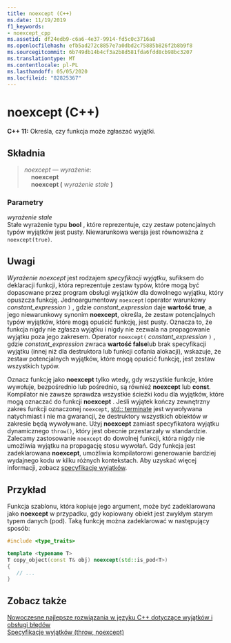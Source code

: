```yaml
---
title: noexcept (C++)
ms.date: 11/19/2019
f1_keywords:
- noexcept_cpp
ms.assetid: df24edb9-c6a6-4e37-9914-fd5c0c3716a8
ms.openlocfilehash: efb5ad272c8857e7a0dbd2c75885b826f2b8b9f8
ms.sourcegitcommit: 6b749db14b4cf3a2b8d581fda6fdd8cb98bc3207
ms.translationtype: MT
ms.contentlocale: pl-PL
ms.lasthandoff: 05/05/2020
ms.locfileid: "82825367"
---
```

# <a name="noexcept-c"></a>noexcept (C++)

**C++ 11:** Określa, czy funkcja może zgłaszać wyjątki.

## <a name="syntax"></a>Składnia

> *noexcept — wyrażenie*: \
> &nbsp;&nbsp;&nbsp;&nbsp;**noexcept**\
> &nbsp;&nbsp;&nbsp;&nbsp;**noexcept (** *wyrażenie stałe* **)**

### <a name="parameters"></a>Parametry

*wyrażenie stałe*<br/>
Stałe wyrażenie typu **bool** , które reprezentuje, czy zestaw potencjalnych typów wyjątków jest pusty. Niewarunkowa wersja jest równoważna z `noexcept(true)`.

## <a name="remarks"></a>Uwagi

*Wyrażenie noexcept* jest rodzajem *specyfikacji wyjątku*, sufiksem do deklaracji funkcji, która reprezentuje zestaw typów, które mogą być dopasowane przez program obsługi wyjątków dla dowolnego wyjątku, który opuszcza funkcję. Jednoargumentowy `noexcept(`operator warunkowy *constant_expression* `)` , gdzie *constant_expression* daje **wartość true**, a jego niewarunkowy synonim **noexcept**, określa, że zestaw potencjalnych typów wyjątków, które mogą opuścić funkcję, jest pusty. Oznacza to, że funkcja nigdy nie zgłasza wyjątku i nigdy nie zezwala na propagowanie wyjątku poza jego zakresem. Operator `noexcept(` *constant_expression* `)` , gdzie *constant_expression* zwraca **wartość false**lub brak specyfikacji wyjątku (innej niż dla destruktora lub funkcji cofania alokacji), wskazuje, że zestaw potencjalnych wyjątków, które mogą opuścić funkcję, jest zestaw wszystkich typów.

Oznacz funkcję jako **noexcept** tylko wtedy, gdy wszystkie funkcje, które wywołuje, bezpośrednio lub pośrednio, są również **noexcept** lub **const**. Kompilator nie zawsze sprawdza wszystkie ścieżki kodu dla wyjątków, które mogą oznaczać do funkcji **noexcept** . Jeśli wyjątek kończy zewnętrzny zakres funkcji oznaczonej `noexcept`, [std:: terminate](../standard-library/exception-functions.md#terminate) jest wywoływana natychmiast i nie ma gwarancji, że destruktory wszystkich obiektów w zakresie będą wywoływane. Użyj **noexcept** zamiast specyfikatora wyjątku dynamicznego `throw()`, który jest obecnie przestarzały w standardzie. Zalecamy zastosowanie `noexcept` do dowolnej funkcji, która nigdy nie umożliwia wyjątku na propagację stosu wywołań. Gdy funkcja jest zadeklarowana **noexcept**, umożliwia kompilatorowi generowanie bardziej wydajnego kodu w kilku różnych kontekstach. Aby uzyskać więcej informacji, zobacz [specyfikacje wyjątków](exception-specifications-throw-cpp.md).

## <a name="example"></a>Przykład

Funkcja szablonu, która kopiuje jego argument, może być zadeklarowana jako **noexcept** w przypadku, gdy kopiowany obiekt jest zwykłym starym typem danych (pod). Taką funkcję można zadeklarować w następujący sposób:

```cpp
#include <type_traits>

template <typename T>
T copy_object(const T& obj) noexcept(std::is_pod<T>)
{
   // ...
}
```

## <a name="see-also"></a>Zobacz także

[Nowoczesne najlepsze rozwiązania w języku C++ dotyczące wyjątków i obsługi błędów](errors-and-exception-handling-modern-cpp.md)<br/>
[Specyfikacje wyjątków (throw, noexcept)](exception-specifications-throw-cpp.md)

